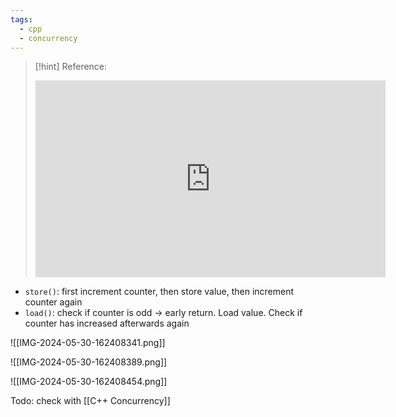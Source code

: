 ```yaml
---
tags:
  - cpp
  - concurrency
---
```


> [!hint] Reference:
> <iframe width="560" height="315" src="https://www.youtube.com/embed/8uAW5FQtcvE?si=tKzPEwVp4OqSVvE6" title="YouTube video player" frameborder="0" allow="accelerometer; autoplay; clipboard-write; encrypted-media; gyroscope; picture-in-picture; web-share" referrerpolicy="strict-origin-when-cross-origin" allowfullscreen></iframe>

- `store()`: first increment counter, then store value, then increment counter again
- `load()`: check if counter is odd -> early return. Load value. Check if counter has increased afterwards again

![[IMG-2024-05-30-162408341.png]]

![[IMG-2024-05-30-162408389.png]]

![[IMG-2024-05-30-162408454.png]]

Todo: check with [[C++ Concurrency]]
